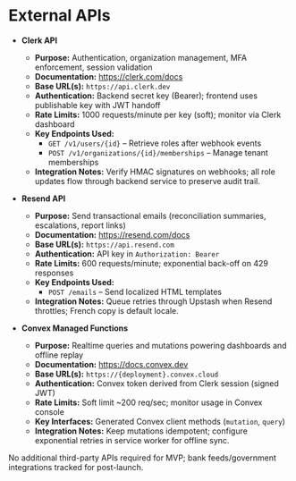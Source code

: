 # External APIs
- **Clerk API**
  - **Purpose:** Authentication, organization management, MFA enforcement, session validation
  - **Documentation:** https://clerk.com/docs
  - **Base URL(s):** `https://api.clerk.dev`
  - **Authentication:** Backend secret key (Bearer); frontend uses publishable key with JWT handoff
  - **Rate Limits:** 1000 requests/minute per key (soft); monitor via Clerk dashboard
  - **Key Endpoints Used:**
    - `GET /v1/users/{id}` – Retrieve roles after webhook events
    - `POST /v1/organizations/{id}/memberships` – Manage tenant memberships
  - **Integration Notes:** Verify HMAC signatures on webhooks; all role updates flow through backend service to preserve audit trail.

- **Resend API**
  - **Purpose:** Send transactional emails (reconciliation summaries, escalations, report links)
  - **Documentation:** https://resend.com/docs
  - **Base URL(s):** `https://api.resend.com`
  - **Authentication:** API key in `Authorization: Bearer`
  - **Rate Limits:** 600 requests/minute; exponential back-off on 429 responses
  - **Key Endpoints Used:**
    - `POST /emails` – Send localized HTML templates
  - **Integration Notes:** Queue retries through Upstash when Resend throttles; French copy is default locale.

- **Convex Managed Functions**
  - **Purpose:** Realtime queries and mutations powering dashboards and offline replay
  - **Documentation:** https://docs.convex.dev
  - **Base URL(s):** `https://{deployment}.convex.cloud`
  - **Authentication:** Convex token derived from Clerk session (signed JWT)
  - **Rate Limits:** Soft limit ~200 req/sec; monitor usage in Convex console
  - **Key Interfaces:** Generated Convex client methods (`mutation`, `query`)
  - **Integration Notes:** Keep mutations idempotent; configure exponential retries in service worker for offline sync.

No additional third-party APIs required for MVP; bank feeds/government integrations tracked for post-launch.
